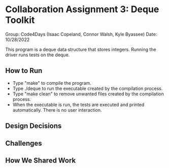 # Collaboration Assignment 3: Deque Toolkit
Group: Code4Days (Isaac Copeland, Connor Walsh, Kyle Byassee)
Date: 10/28/2022

This program is a deque data structure that stores integers. Running the driver runs tests on the deque. 

## How to Run
* Type "make" to compile the program.
* Type ./deque to run the executable created by the compilation process.
* Type "make clean" to remove unwanted files created by the compilation process.
* When the executable is run, the tests are executed and printed automatically. There is no user interaction.

## Design Decisions

## Challenges

## How We Shared Work